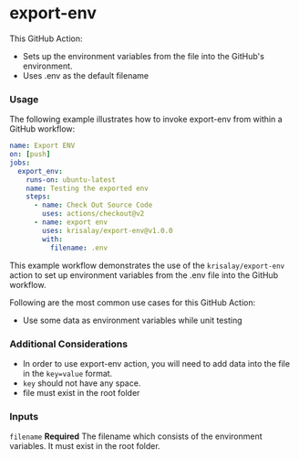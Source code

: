 # export-env
This GitHub Action:
- Sets up the environment variables from the file into the GitHub's environment.
- Uses .env as the default filename

### Usage
The following example illustrates how to invoke export-env from within a GitHub workflow:
```yaml
name: Export ENV
on: [push]
jobs:
  export_env:
    runs-on: ubuntu-latest
    name: Testing the exported env
    steps:
      - name: Check Out Source Code
        uses: actions/checkout@v2
      - name: export env
        uses: krisalay/export-env@v1.0.0
        with:
          filename: .env
```

This example workflow demonstrates the use of the `krisalay/export-env` action to set up environment variables from the .env file into the GitHub workflow.

Following are the most common use cases for this GitHub Action:
- Use some data as environment variables while unit testing

### Additional Considerations
- In order to use export-env action, you will need to add data into the file in the `key=value` format.
- `key` should not have any space.
- file must exist in the root folder

### Inputs
`filename`
**Required** The filename which consists of the environment variables. It must exist in the root folder.
